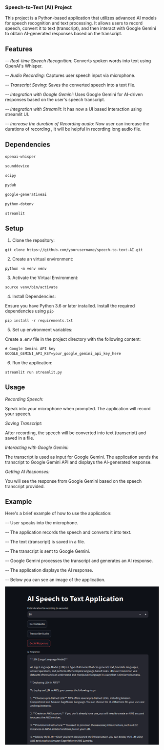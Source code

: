 ### Speech-to-Text (AI) Project
This project is a Python-based application that utilizes advanced AI models for speech recognition and text processing. It allows users to record speech, convert it to text (transcript), and then interact with Google Gemini to obtain AI-generated responses based on the transcript.

## Features
-- *Real-time Speech Recognition:* Converts spoken words into text using OpenAI's Whisper.

-- *Audio Recording:* Captures user speech input via microphone.

-- *Transcript Saving:* Saves the converted speech into a text file.

-- *Integration with Google Gemini:* Uses Google Gemini for AI-driven responses based on the user's speech transcript.

-- *Integration with Streamlit:* It has now a UI based Interaction using streamlit UI.

-- *Increase the duration of Recording audio:* Now user can increase the durations of recording , it will be helpful in recording long audio file. 


## Dependencies

`openai-whisper`

`sounddevice`

`scipy`

`pydub`

`google-generativeai`

`python-dotenv`

`streamlit`

## Setup

1. Clone the repository:

```
git clone https://github.com/yourusername/speech-to-text-AI.git
```

2. Create an virtual environment:

```
python -m venv venv
```

3. Activate the Virtual Environment:

```
source venv/bin/activate
```

4. Install Dependencies:

Ensure you have Python 3.6 or later installed. Install the required dependencies using `pip`

```
pip install -r requirements.txt
```

5. Set up environment variables:

Create a .env file in the project directory with the following content:

```
# Google Gemini API key
GOOGLE_GEMINI_API_KEY=your_google_gemini_api_key_here
```

6. Run the application:

```
streamlit run streamlit.py
```

## Usage

*Recording Speech:*

Speak into your microphone when prompted. The application will record your speech.

*Saving Transcript:*

After recording, the speech will be converted into text (transcript) and saved in a file.

*Interacting with Google Gemini:*

The transcript is used as input for Google Gemini. The application sends the transcript to Google Gemini API and displays the AI-generated response.

*Getting AI Responses:*

You will see the response from Google Gemini based on the speech transcript provided.

## Example

Here's a brief example of how to use the application:

-- User speaks into the microphone.

-- The application records the speech and converts it into text.

-- The text (transcript) is saved in a file.

-- The transcript is sent to Google Gemini.

-- Google Gemini processes the transcript and generates an AI response.

-- The application displays the AI response.

-- Below you can see an image of the application.

![alt text](<Screenshot from 2024-07-24 01-04-58.png>)


